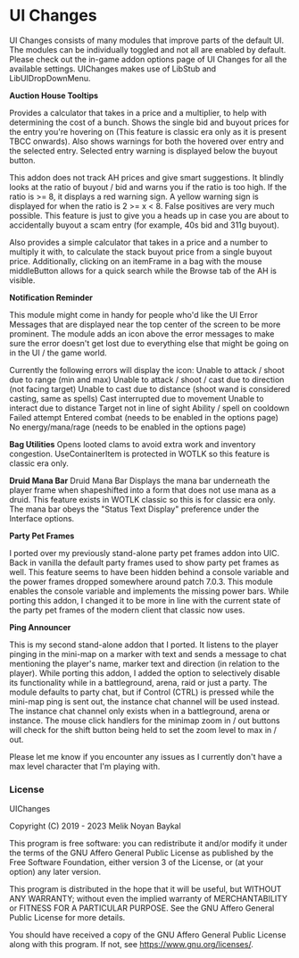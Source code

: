 # UI Changes

UI Changes consists of many modules that improve parts of the default UI. The modules can be individually toggled and not all are enabled by default. Please check out the in-game addon options page of UI Changes for all the available settings. UIChanges makes use of LibStub and LibUIDropDownMenu.

**Auction House Tooltips**

Provides a calculator that takes in a price and a multiplier, to help with determining the cost of a bunch.
Shows the single bid and buyout prices for the entry you're hovering on (This feature is classic era only as it is present TBCC onwards).
Also shows warnings for both the hovered over entry and the selected entry.
Selected entry warning is displayed below the buyout button.

This addon does not track AH prices and give smart suggestions. It blindly looks at the ratio of buyout / bid and warns you if the ratio is too high.
If the ratio is >= 8, it displays a red warning sign. A yellow warning sign is displayed for when the ratio is 2 >= x < 8.
False positives are very much possible. This feature is just to give you a heads up in case you are about to accidentally buyout a scam entry (for example, 40s bid and 311g buyout).

Also provides a simple calculator that takes in a price and a number to multiply it with, to calculate the stack buyout price from a single buyout price.
Additionally, clicking on an itemFrame in a bag with the mouse middleButton allows for a quick search while the Browse tab of the AH is visible.

**Notification Reminder**

This module might come in handy for people who'd like the UI Error Messages that are displayed near the top center of the screen to be more prominent. The module adds an icon above the error messages to make sure the error doesn't get lost due to everything else that might be going on in the UI / the game world.

Currently the following errors will display the icon:
  Unable to attack / shoot due to range (min and max)
  Unable to attack / shoot / cast due to direction (not facing target)
  Unable to cast due to distance (shoot wand is considered casting, same as spells)
  Cast interrupted due to movement
  Unable to interact due to distance
  Target not in line of sight
  Ability / spell on cooldown
  Failed attempt
  Entered combat (needs to be enabled in the options page)
  No energy/mana/rage (needs to be enabled in the options page)

**Bag Utilities**
Opens looted clams to avoid extra work and inventory congestion. UseContainerItem is protected in WOTLK so this feature is classic era only.

**Druid Mana Bar**
Druid Mana Bar Displays the mana bar underneath the player frame when shapeshifted into a form that does not use mana as a druid. This feature exists in WOTLK classic so this is for classic era only. The mana bar obeys the "Status Text Display" preference under the Interface options.

**Party Pet Frames**

I ported over my previously stand-alone party pet frames addon into UIC. Back in vanilla the default party frames used to show party pet frames as well. This feature seems to have been hidden behind a console variable and the power frames dropped somewhere around patch 7.0.3. This module enables the console variable and implements the missing power bars. While porting this addon, I changed it to be more in line with the current state of the party pet frames of the modern client that classic now uses.

**Ping Announcer**

This is my second stand-alone addon that I ported. It listens to the player pinging in the mini-map on a marker with text and sends a message to chat mentioning the player's name, marker text and direction (in relation to the player). While porting this addon, I added the option to selectively disable its functionality while in a battleground, arena, raid or just a party. The module defaults to party chat, but if Control (CTRL) is pressed while the mini-map ping is sent out, the instance chat channel will be used instead. The instance chat channel only exists when in a battleground, arena or instance.
The mouse click handlers for the minimap zoom in / out buttons will check for the shift button being held to set the zoom level to max in / out.

Please let me know if you encounter any issues as I currently don't have a max level character that I'm playing with.

### License
UIChanges

Copyright (C) 2019 - 2023 Melik Noyan Baykal

This program is free software: you can redistribute it and/or modify
it under the terms of the GNU Affero General Public License as
published by the Free Software Foundation, either version 3 of the
License, or (at your option) any later version.

This program is distributed in the hope that it will be useful,
but WITHOUT ANY WARRANTY; without even the implied warranty of
MERCHANTABILITY or FITNESS FOR A PARTICULAR PURPOSE.  See the
GNU Affero General Public License for more details.

You should have received a copy of the GNU Affero General Public License
along with this program.  If not, see <https://www.gnu.org/licenses/>.
